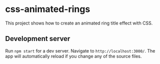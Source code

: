 # css-animated-rings

This project shows how to create an animated ring title effect with CSS.

## Development server

Run `npm start` for a dev server. Navigate to `http://localhost:3000/`. The app will automatically reload if you change any of the source files.
